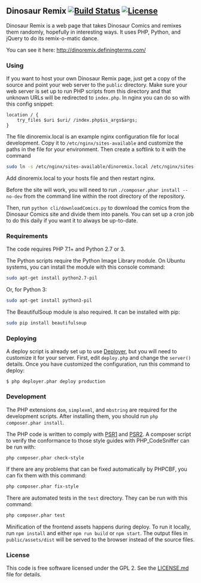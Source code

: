 ## Dinosaur Remix [![Build Status](https://travis-ci.org/aag/dinoremix.svg?branch=master)](https://travis-ci.org/aag/dinoremix) [![License](https://img.shields.io/badge/License-GPLv2-blue.svg)](LICENSE.md)

Dinosaur Remix is a web page that takes Dinosaur Comics and remixes them randomly, hopefully in interesting ways.  It uses PHP, Python, and jQuery to do its remix-o-matic dance.

You can see it here:
http://dinoremix.definingterms.com/


### Using

If you want to host your own Dinosaur Remix page, just get a copy of the source and point your web server to the `public` directory.  Make sure your web server is set up to run PHP scripts from this directory and that unknown URLs will be redirected to `index.php`.  In nginx you can do so with this config snippet:

```
location / {
    try_files $uri $uri/ /index.php$is_args$args;
}
```

The file dinoremix.local is an example nginx configuration file for local
development.  Copy it to `/etc/nginx/sites-available` and customize the paths
in the file for your environment. Then create a softlink to it with the command

```sh
sudo ln -s /etc/nginx/sites-available/dinoremix.local /etc/nginx/sites-enabled/dinoremix.local
```

Add dinoremix.local to your hosts file and then restart nginx.

Before the site will work, you will need to run `./composer.phar install --no-dev` from the command line within the root directory of the repository.

Then, run `python cli/downloadComics.py` to download the comics from the Dinosaur Comics site and divide them into panels.  You can set up a cron job to do this daily if you want it to always be up-to-date.

### Requirements

The code requires PHP 7.1+ and Python 2.7 or 3.


The Python scripts require the Python Image Library module. On Ubuntu systems, you can install the module with this console command:

```sh
sudo apt-get install python2.7-pil
```

Or, for Python 3:

```sh
sudo apt-get install python3-pil
```

The BeautifulSoup module is also required. It can be installed with pip:

```sh
sudo pip install beautifulsoup
```

### Deploying

A deploy script is already set up to use [Deployer](http://deployer.org/), but
you will need to customize it for your server. First, edit `deploy.php` and
change the `server()` details. Once you have customized the configuration,
run this command to deploy:

```
$ php deployer.phar deploy production
```

### Development

The PHP extensions `dom`, `simplexml`, and `mbstring` are required for the 
development scripts. After installing them, you should run
`php composer.phar install`.

The PHP code is written to comply with [PSR1](http://www.php-fig.org/psr/psr-1/)
and [PSR2](http://www.php-fig.org/psr/psr-2/). A composer script to verify
the conformance to those style guides with PHP\_CodeSniffer can be run with:

```sh
php composer.phar check-style
```

If there are any problems that can be fixed automatically by PHPCBF, you can
fix them with this command:

```sh
php composer.phar fix-style
```

There are automated tests in the `test` directory. They can be run with this
command:

```sh
php composer.phar test
```

Minification of the frontend assets happens during deploy. To run it locally,
run `npm install` and either `npm run build` or `npm start`. The output files
in `public/assets/dist` will be served to the browser instead of the
source files.

### License

This code is free software licensed under the GPL 2. See the [LICENSE.md](LICENSE.md) file for details.

